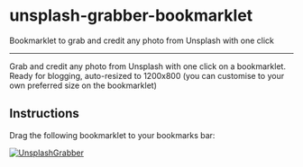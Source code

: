 # unsplash-grabber-bookmarklet
Bookmarklet to grab and credit any photo from Unsplash with one click

---

Grab and credit any photo from Unsplash with one click on a bookmarklet. Ready for blogging, auto-resized to 1200x800 (you can customise to your own preferred size on the bookmarklet)

## Instructions

Drag the following bookmarklet to your bookmarks bar:

<a href="javascript:(()=>{const t=t=>{prompt('url & credit',t)},e=location.href.split('/'),n=e[e.length-1];fetch('https://api.unsplash.com/photos/'+n,{headers:{'Content-Type':'application/json',Authorization:'Client-ID ByNZ31dx-lH97g-4OmS8mwZAltk_x48-RGTbU72B-Lk'}}).then(t=>t.json()).then(e=>{const n=e.urls.raw.concat('&h=800&w=1200'),s=`Photo by <a href='${e.user.links.html}'>${e.user.name}</a> on Unsplash`;t(`<center><img src='${n}'></center><br><center><sup>${s}</sup></center>`)}).catch(e=>t(e))})();"><img src="https://i.ibb.co/V3Rxkn2/Segmento-7.jpg" alt="UnsplashGrabber"></a>
